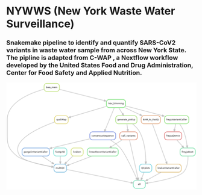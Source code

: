 # NYWWS (New York Waste Water Surveillance)

### Snakemake pipeline to identify and quantify SARS-CoV2 variants in waste water sample from across New York State. The pipline is adapted from C-WAP , a Nextflow workflow developed by the United States Food and Drug Administration, Center for Food Safety and Applied Nutrition.


![alt text](https://github.com/YazBraimah/NYWWS/blob/main/workflow.png?raw=true)

